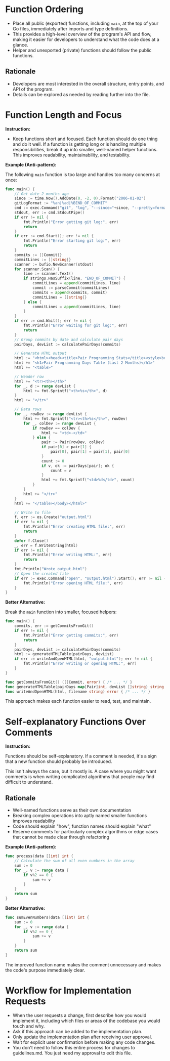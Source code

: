 # Function Ordering

- Place all public (exported) functions, including `main`, at the top of your Go files, immediately after imports and type definitions.
- This provides a high-level overview of the program's API and flow, making it easier for developers to understand what the code does at a glance.
- Helper and unexported (private) functions should follow the public functions.

## Rationale

- Developers are most interested in the overall structure, entry points, and API of the program.
- Details can be explored as needed by reading further into the file.

# Function Length and Focus

**Instruction:**

- Keep functions short and focused. Each function should do one thing and do it well. If a function is getting long or is handling multiple responsibilities, break it up into smaller, well-named helper functions. This improves readability, maintainability, and testability.

**Example (Anti-pattern):**

The following `main` function is too large and handles too many concerns at once:

```go
func main() {
	// Get date 2 months ago
	since := time.Now().AddDate(0, -2, 0).Format("2006-01-02")
	gitLogFormat := "%an|%ad|%BEND_OF_COMMIT"
	cmd := exec.Command("git", "log", "--since="+since, "--pretty=format:"+gitLogFormat, "--date=short")
	stdout, err := cmd.StdoutPipe()
	if err != nil {
		fmt.Println("Error getting git log:", err)
		return
	}
	if err := cmd.Start(); err != nil {
		fmt.Println("Error starting git log:", err)
		return
	}
	commits := []Commit{}
	commitLines := []string{}
	scanner := bufio.NewScanner(stdout)
	for scanner.Scan() {
		line := scanner.Text()
		if strings.HasSuffix(line, "END_OF_COMMIT") {
			commitLines = append(commitLines, line)
			commit := parseCommit(commitLines)
			commits = append(commits, commit)
			commitLines = []string{}
		} else {
			commitLines = append(commitLines, line)
		}
	}
	if err := cmd.Wait(); err != nil {
		fmt.Println("Error waiting for git log:", err)
		return
	}
	// Group commits by date and calculate pair days
	pairDays, devList := calculatePairDays(commits)

	// Generate HTML output
	html := "<html><head><title>Pair Programming Stats</title><style>body,table,th,td{font-family:sans-serif;} table,th,td{border:1px solid #ccc;border-collapse:collapse;}th,td{padding:8px;}</style></head><body>"
	html += "<h1>Pair Programming Days Table (Last 2 Months)</h1>"
	html += "<table>"

	// Header row
	html += "<tr><th></th>"
	for _, d := range devList {
		html += fmt.Sprintf("<th>%s</th>", d)
	}
	html += "</tr>"

	// Data rows
	for _, rowDev := range devList {
		html += fmt.Sprintf("<tr><th>%s</th>", rowDev)
		for _, colDev := range devList {
			if rowDev == colDev {
				html += "<td>-</td>"
			} else {
				pair := Pair{rowDev, colDev}
				if pair[0] > pair[1] {
					pair[0], pair[1] = pair[1], pair[0]
				}
				count := 0
				if v, ok := pairDays[pair]; ok {
					count = v
				}
				html += fmt.Sprintf("<td>%d</td>", count)
			}
		}
		html += "</tr>"
	}
	html += "</table></body></html>"

	// Write to file
	f, err := os.Create("output.html")
	if err != nil {
		fmt.Println("Error creating HTML file:", err)
		return
	}
	defer f.Close()
	_, err = f.WriteString(html)
	if err != nil {
		fmt.Println("Error writing HTML:", err)
		return
	}
	fmt.Println("Wrote output.html")
	// Open the created file
	if err := exec.Command("open", "output.html").Start(); err != nil {
		fmt.Println("Error opening HTML file:", err)
	}
}
```

**Better Alternative:**

Break the `main` function into smaller, focused helpers:

```go
func main() {
	commits, err := getCommitsFromGit()
	if err != nil {
		fmt.Println("Error getting commits:", err)
		return
	}
	pairDays, devList := calculatePairDays(commits)
	html := generateHTMLTable(pairDays, devList)
	if err := writeAndOpenHTML(html, "output.html"); err != nil {
		fmt.Println("Error writing or opening HTML:", err)
	}
}

func getCommitsFromGit() ([]Commit, error) { /* ... */ }
func generateHTMLTable(pairDays map[Pair]int, devList []string) string { /* ... */ }
func writeAndOpenHTML(html, filename string) error { /* ... */ }
```

This approach makes each function easier to read, test, and maintain.

# Self-explanatory Functions Over Comments

**Instruction:**

Functions should be self-explanatory. If a comment is needed, it's a sign that a new function should probably be introduced.

This isn't always the case, but it mostly is. A case where you might want comments is when writing complicated algorithms that people may find difficult to understand.

## Rationale

- Well-named functions serve as their own documentation
- Breaking complex operations into aptly named smaller functions improves readability
- Code should explain "how", function names should explain "what"
- Reserve comments for particularly complex algorithms or edge cases that cannot be made clear through refactoring

**Example (Anti-pattern):**

```go
func process(data []int) int {
    // Calculate the sum of all even numbers in the array
    sum := 0
    for _, v := range data {
        if v%2 == 0 {
            sum += v
        }
    }
    return sum
}
```

**Better Alternative:**

```go
func sumEvenNumbers(data []int) int {
    sum := 0
    for _, v := range data {
        if v%2 == 0 {
            sum += v
        }
    }
    return sum
}
```

The improved function name makes the comment unnecessary and makes the code's purpose immediately clear.

# Workflow for Implementation Requests

- When the user requests a change, first describe how you would implement it, including which files or areas of the codebase you would touch and why.
- Ask if this approach can be added to the implementation plan.
- Only update the implementation plan after receiving user approval.
- Wait for explicit user confirmation before making any code changes.
- You don't need to follow this entire process for changes to guidelines.md. You just need my approval to edit this file.

